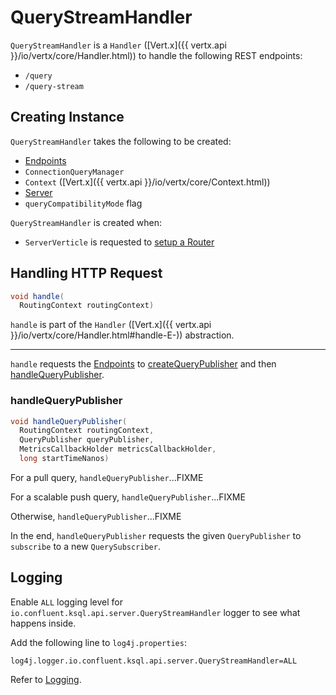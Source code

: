 # QueryStreamHandler

`QueryStreamHandler` is a `Handler` ([Vert.x]({{ vertx.api }}/io/vertx/core/Handler.html)) to handle the following REST endpoints:

* `/query`
* `/query-stream`

## Creating Instance

`QueryStreamHandler` takes the following to be created:

* <span id="endpoints"> [Endpoints](Endpoints.md)
* <span id="connectionQueryManager"> `ConnectionQueryManager`
* <span id="context"> `Context` ([Vert.x]({{ vertx.api }}/io/vertx/core/Context.html))
* <span id="server"> [Server](Server.md)
* <span id="queryCompatibilityMode"> `queryCompatibilityMode` flag

`QueryStreamHandler` is created when:

* `ServerVerticle` is requested to [setup a Router](ServerVerticle.md#setupRouter)

## <span id="handle"> Handling HTTP Request

```java
void handle(
  RoutingContext routingContext)
```

`handle` is part of the `Handler` ([Vert.x]({{ vertx.api }}/io/vertx/core/Handler.html#handle-E-)) abstraction.

---

`handle` requests the [Endpoints](#endpoints) to [createQueryPublisher](Endpoints.md#createQueryPublisher) and then [handleQueryPublisher](#handleQueryPublisher).

### <span id="handleQueryPublisher"> handleQueryPublisher

```java
void handleQueryPublisher(
  RoutingContext routingContext,
  QueryPublisher queryPublisher,
  MetricsCallbackHolder metricsCallbackHolder,
  long startTimeNanos)
```

For a pull query, `handleQueryPublisher`...FIXME

For a scalable push query, `handleQueryPublisher`...FIXME

Otherwise, `handleQueryPublisher`...FIXME

In the end, `handleQueryPublisher` requests the given `QueryPublisher` to `subscribe` to a new `QuerySubscriber`.

## Logging

Enable `ALL` logging level for `io.confluent.ksql.api.server.QueryStreamHandler` logger to see what happens inside.

Add the following line to `log4j.properties`:

```text
log4j.logger.io.confluent.ksql.api.server.QueryStreamHandler=ALL
```

Refer to [Logging](../logging.md).
